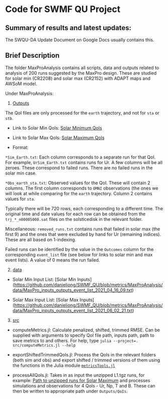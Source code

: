 # Code for SWMF QU Project

## Summary of results and latest updates: 
The SWQU-DA Update Document on Google Docs usually contains this. 


## Brief Description
The folder MaxProAnalysis contains all scripts, data and outputs related to analysis of 200 runs suggested by the MaxPro design. These are studied for solar min (CR2208) and solar max (CR2152) with ADAPT maps and AWSoM model. 

Under MaxProAnalysis:

1) [Outputs](https://github.com/danieliong/SWMF_QU/tree/metrics/MaxProAnalysis/Outputs) 

  The QoI files are only processed for the `earth` trajectory, and not for `sta` or `stb`. 
  * Link to Solar Min QoIs: [Solar Minimum QoIs](https://github.com/danieliong/SWMF_QU/tree/metrics/MaxProAnalysis/Outputs/QoIs/code_v_2021_05_17/event_list_2021_04_16_09)
   
  * Link to Solar Max QoIs: [Solar Maximum QoIs](https://github.com/danieliong/SWMF_QU/tree/metrics/MaxProAnalysis/Outputs/QoIs/code_v_2021_05_17/event_list_2021_06_02_21)
  
  * Format: 

`*Sim_Earth.txt`: Each column corresponds to a separate run for that QoI.  For example, `UrSim_Earth.txt` contains runs for Ur. A few columns will be all zeroes. These correspond to failed runs. There are no failed runs in the solar min case. 

`*Obs_earth_sta.txt`: Observed values for the QoI. These will contain 2 columns. The first column corresponds to `OMNI` observations (the ones we will look at while comparing for the `earth` trajectory. Column 2 contains values for `sta`. 

Typically there will be 720 rows, each corresponding to a different time. The original time and date values for each row can be obtained from the `trj_*_n00005000.sat` files on the solsticedisk in the relevant folder. 

Miscellaneous: `removed_runs.txt` contains runs that failed in solar max (the first 9) and the ones that were excluded by hand for Ur (remaining indices). These are all based on 1-indexing. 

Failed runs can be identified by the value in the `Outcomes` column for the corresponding `event_list` file (see below for links to solar min and max event lists). A value of 0 means the run failed.  


2) [data](https://github.com/danieliong/SWMF_QU/tree/metrics/MaxProAnalysis/data)
  * Solar Min Input List: [Solar Min Inputs]
(https://github.com/danieliong/SWMF_QU/blob/metrics/MaxProAnalysis/data/MaxPro_inputs_outputs_event_list_2021_04_16_09.txt)

  * Solar Max Input List: [Solar Max Inputs]
(https://github.com/danieliong/SWMF_QU/blob/metrics/MaxProAnalysis/data/MaxPro_inputs_outputs_event_list_2021_06_02_21.txt)
  

3) [src](https://github.com/danieliong/SWMF_QU/tree/metrics/MaxProAnalysis/src)

  * computeMetrics.jl: Calculate penalized, shifted, trimmed RMSE. Can be supplied with arguments to specify QoI file path, inputs path, path to save metrics to and others. For help, type `julia --project=. src/computeMetrics.jl --help`
  
  * exportShiftedTrimmedQoIs.jl: Process the QoIs in the relevant folders (both sim and obs) and export shifted / trimmed versions of them using the functions in the Julia module [`metricsTools.jl`](https://github.com/danieliong/SWMF_QU/blob/metrics/scripts/metricsTools.jl)

  * processAllQoIs.jl: Takes in as input the unzipped L1.tgz runs, for example: [Path to unzipped runs for Solar Maximum](https://github.com/danieliong/SWMF_QU/tree/metrics/MaxProAnalysis/data/L1_runs_event_list_2021_06_02_21) and processes simulations and observations for 4 QoIs - Ur, Np, T and B. These can then be written to appropriate path under `Outputs/QoIs`.


